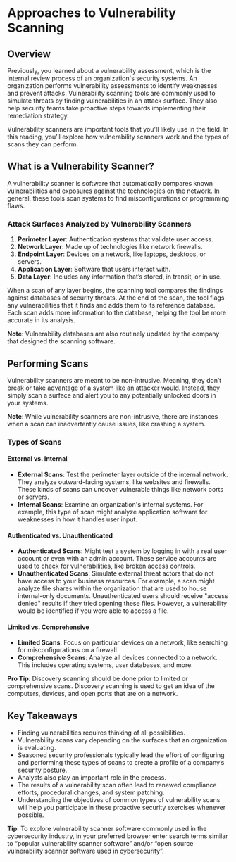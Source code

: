 # Approaches to Vulnerability Scanning

## Overview
Previously, you learned about a vulnerability assessment, which is the internal review process of an organization's security systems. An organization performs vulnerability assessments to identify weaknesses and prevent attacks. Vulnerability scanning tools are commonly used to simulate threats by finding vulnerabilities in an attack surface. They also help security teams take proactive steps towards implementing their remediation strategy.

Vulnerability scanners are important tools that you'll likely use in the field. In this reading, you’ll explore how vulnerability scanners work and the types of scans they can perform.

## What is a Vulnerability Scanner?
A vulnerability scanner is software that automatically compares known vulnerabilities and exposures against the technologies on the network. In general, these tools scan systems to find misconfigurations or programming flaws.

### Attack Surfaces Analyzed by Vulnerability Scanners
1. **Perimeter Layer**: Authentication systems that validate user access.
2. **Network Layer**: Made up of technologies like network firewalls.
3. **Endpoint Layer**: Devices on a network, like laptops, desktops, or servers.
4. **Application Layer**: Software that users interact with.
5. **Data Layer**: Includes any information that’s stored, in transit, or in use.

When a scan of any layer begins, the scanning tool compares the findings against databases of security threats. At the end of the scan, the tool flags any vulnerabilities that it finds and adds them to its reference database. Each scan adds more information to the database, helping the tool be more accurate in its analysis.

**Note**: Vulnerability databases are also routinely updated by the company that designed the scanning software.

## Performing Scans
Vulnerability scanners are meant to be non-intrusive. Meaning, they don’t break or take advantage of a system like an attacker would. Instead, they simply scan a surface and alert you to any potentially unlocked doors in your systems.

**Note**: While vulnerability scanners are non-intrusive, there are instances when a scan can inadvertently cause issues, like crashing a system.

### Types of Scans

#### External vs. Internal
- **External Scans**: Test the perimeter layer outside of the internal network. They analyze outward-facing systems, like websites and firewalls. These kinds of scans can uncover vulnerable things like network ports or servers.
- **Internal Scans**: Examine an organization's internal systems. For example, this type of scan might analyze application software for weaknesses in how it handles user input.

#### Authenticated vs. Unauthenticated
- **Authenticated Scans**: Might test a system by logging in with a real user account or even with an admin account. These service accounts are used to check for vulnerabilities, like broken access controls.
- **Unauthenticated Scans**: Simulate external threat actors that do not have access to your business resources. For example, a scan might analyze file shares within the organization that are used to house internal-only documents. Unauthenticated users should receive "access denied" results if they tried opening these files. However, a vulnerability would be identified if you were able to access a file.

#### Limited vs. Comprehensive
- **Limited Scans**: Focus on particular devices on a network, like searching for misconfigurations on a firewall.
- **Comprehensive Scans**: Analyze all devices connected to a network. This includes operating systems, user databases, and more.

**Pro Tip**: Discovery scanning should be done prior to limited or comprehensive scans. Discovery scanning is used to get an idea of the computers, devices, and open ports that are on a network.

## Key Takeaways
- Finding vulnerabilities requires thinking of all possibilities.
- Vulnerability scans vary depending on the surfaces that an organization is evaluating.
- Seasoned security professionals typically lead the effort of configuring and performing these types of scans to create a profile of a company’s security posture.
- Analysts also play an important role in the process.
- The results of a vulnerability scan often lead to renewed compliance efforts, procedural changes, and system patching.
- Understanding the objectives of common types of vulnerability scans will help you participate in these proactive security exercises whenever possible.

**Tip**: To explore vulnerability scanner software commonly used in the cybersecurity industry, in your preferred browser enter search terms similar to “popular vulnerability scanner software” and/or “open source vulnerability scanner software used in cybersecurity”.